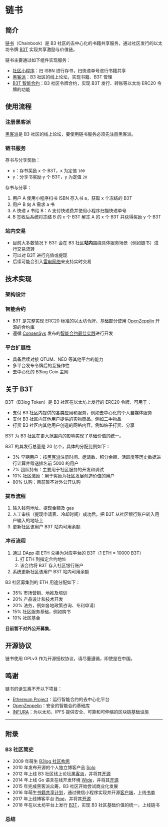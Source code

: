 # 链书

## 简介

[链书](https://github.com/b3log/chainbook)（Chainbook）是 B3 社区的去中心化的书籍共享服务，通过社区发行的以太坊令牌 [B3T](TBD) 实现共享激励与价值链。

链书主要通过如下组件实现服务：

* [社区小程序](https://github.com/b3log/symphony-weapp)：扫 ISBN 进行存书，扫快递单号进行书籍共享
* [黑客派](https://hacpai.com)：B3 社区的线上论坛，实现书籍、B3T 管理
* [B3T 智能合约](TBD)：B3 社区令牌合约，实现 B3T 发行、转账等以太坊 ERC20 令牌的功能

## 使用流程

### 注册黑客派

[黑客派](https://hacpai.com)是 B3 社区的线上论坛，要使用链书服务必须先注册黑客派。

### 链书服务

存书与分享奖励：

* x：存书奖励 x 个 B3T，x 为定值 `100`
* y：分享书奖励 y 个 B3T，y 为定值 `20`

存书与分享：

1. 用户 A 使用小程序扫书 ISBN 存入书 a，获取 x 个冻结的 B3T
2. 用户 B 向 A 需求 a 书
3. A 快递 a 书给 B：A 支付快递费并使用小程序扫描快递单号
4. B 签收后系统将冻结 B 的 x 个 B3T 解冻 A 的 x 个 B3T 并获得奖励 y 个 B3T

### 站内交易

* 目前大多数情况下 B3T 会在 B3 社区**站内**围绕具体服务场景（例如链书）进行交易流转
* 可以对 B3T 进行充值或提现
* 后续可能会引入[雷电网络](https://raiden.network)来支持实时交易

## 技术实现

### 架构设计



### 智能合约

* B3T 是完整实现 ERC20 标准的以太坊令牌，基础部分使用 [OpenZepplin](https://openzeppelin.org) 开源的合约库
* 遵循 [ConsenSys](https://consensys.net) 发布的[智能合约最佳实践](https://github.com/ConsenSys/smart-contract-best-practices)进行开发

### 平台扩展性

* 具备后续对接 QTUM、NEO 等其他平台的能力
* 多平台发布令牌后的互操作性
* 去中心化的 B3log Coin 主网  

## 关于 B3T

B3T（B3log Token）是 B3 社区在以太坊上发行的 ERC20 令牌，可用于：

* 支付 B3 社区内提供的各类应用和服务，例如去中心化的个人自媒体服务
* 支付 B3 社区内其他用户提供的实物商品，例如二手物品
* 打赏 B3 社区内其他用户创造的网络内容，例如帖子打赏、分享

B3T 为 B3 社区在更大范围内的影响实现了基础价值的统一。

B3T 的其发行总量是 20 亿个，具体的分配比例如下：

* 3% 早期用户：按[黑客派](https://hacpai.com)注册时间、邀请数、积分余额、活跃度等历史数据进行计算并赠送排名前 5000 的用户
* 7% 团队持有：主要用于社区服务的开发和调试
* 10% 社区激励：用于奖励为社区发展创造价值的用户
* 80% 认购：目前暂不对外公开认购

### 提币流程

1. 输入钱包地址、提现金额及 gas
2. 人工审核（提现申请表、冷却时间）成功后，把 B3T 从社区银行账户转入用户输入的地址上
3. 更新社区该用户 B3T 站内可用余额

### 冲币流程

1. 通过 DApp 把 ETH 兑换为对应平台的 B3T（1 ETH = 10000 B3T）
   1. 打 ETH 到指定合约地址
   2. 该合约将 B3T 存入社区银行账户
2. 系统更新社区该用户 B3T 站内可用余额

B3 社区募集到的 ETH 用途分配如下：

* 35% 市场营销、地推及培训 
* 20% 产品设计和技术开发
* 20% 法务，例如各地政策咨询、专利申请） 
* 15% 社区服务基础，例如购书
* 10% 社区基金 

**目前暂不对外公开募集**。

## 开源协议

链书使用 GPLv3 作为开源授权协议，请尽量遵循，即使是在中国。

## 鸣谢

链书的诞生离不开以下项目：

* [Ethereum Project](https://www.ethereum.org)：运行智能合约的去中心化平台
* [OpenZeppelin](https://github.com/OpenZeppelin/zeppelin-solidity)：安全的智能合约基础库
* [INFURA](https://infura.io)：为以太坊、IPFS 提供安全、可靠和可伸缩的区块链基础设施

----

## 附录

### B3 社区简史

* 2009 年萌生 [B3log 社区构思](http://88250.b3log.org/articles/2009/12/09/1260370800000.html) 
* 2010 年发布开源的个人独立博客产品 [Solo](https://github.com/b3log/solo)
* 2012 年上线 B3 社区线上论坛[黑客派](https://hacpai.com)，并将其[开源](https://github.com/b3log/symphony)
* 2014 年上线 Go 语言在线开发环境 [Wide](https://wide.b3log.org)，并将其[开源](https://github.com/b3log/wide)
* 2015 年完成黑客派众筹，B3 社区开始尝试商业化发展
* 2016 年萌生[书籍共享计划](https://hacpai.com/article/1483240295087)，通过微信小程序实现并开源[客户端](https://github.com/b3log/symphony-weapp)，上线[书单](https://hacpai.com/tag/book_share)
* 2017 年上线博客平台 [Pipe](http://pipe.b3log.org)，并将其[开源](https://github.com/b3log/pipe)
* 2018 年在以太坊平台上发行 [B3T](TBD)，实现 B3 社区基础价值的统一，上线链书

### 总结